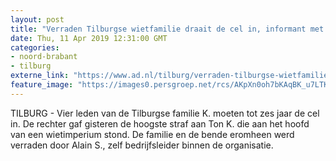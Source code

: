 ```yaml
---
layout: post
title: "Verraden Tilburgse wietfamilie draait de cel in, informant met andere identiteit naar buitenland"
date: Thu, 11 Apr 2019 12:31:00 GMT
categories: 
- noord-brabant 
- tilburg 
externe_link: "https://www.ad.nl/tilburg/verraden-tilburgse-wietfamilie-draait-de-cel-in-informant-met-andere-identiteit-naar-buitenland~ab0f70ea/"
feature_image: "https://images0.persgroep.net/rcs/AKpXn0oh7bKAqBK_u7LTKXBeG2c/diocontent/108248926/_fitwidth/400/?appId=21791a8992982cd8da851550a453bd7f&quality=0.7"
---
```


TILBURG - Vier leden van de Tilburgse familie K. moeten tot zes jaar de cel in. De rechter gaf gisteren de hoogste straf aan Ton K. die aan het hoofd van een wietimperium stond. De familie en de bende eromheen werd verraden door Alain S., zelf bedrijfsleider binnen de organisatie.

